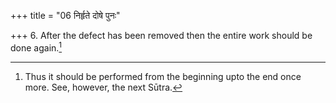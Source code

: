 +++
title = "06 निर्हृते दोषे पुनः"

+++
6. After the defect has been removed then the entire work should be done again.[^1]   


[^1]: Thus it should be performed from the beginning upto the end once more. See, however, the next Sūtra.
